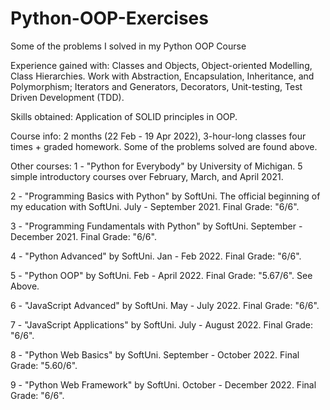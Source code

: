 # Python-OOP-Exercises
Some of the problems I solved in my Python OOP Course

Experience gained with: Classes and Objects, Object-oriented Modelling, Class Hierarchies. Work with Abstraction, Encapsulation, Inheritance, and Polymorphism; Iterators and Generators, Decorators, Unit-testing, Test Driven Development (TDD).

Skills obtained: Application of SOLID principles in OOP.

Course info: 2 months (22 Feb - 19 Apr 2022), 3-hour-long classes four times + graded homework. Some of the problems solved are found above.


Other courses: 1 - "Python for Everybody" by University of Michigan. 5 simple introductory courses over February, March, and April 2021.

2 - "Programming Basics with Python" by SoftUni. The official beginning of my education with SoftUni. July - September 2021. Final Grade: "6/6".

3 - "Programming Fundamentals with Python" by SoftUni. September - December 2021. Final Grade: "6/6".

4 - "Python Advanced" by SoftUni. Jan - Feb 2022. Final Grade: "6/6".

5 - "Python OOP" by SoftUni. Feb - April 2022. Final Grade: "5.67/6". See Above.

6 - "JavaScript Advanced" by SoftUni. May - July 2022. Final Grade: "6/6". 

7 - "JavaScript Applications" by SoftUni. July - August 2022. Final Grade: "6/6".

8 - "Python Web Basics" by SoftUni. September - October 2022. Final Grade: "5.60/6".

9 - "Python Web Framework" by SoftUni. October - December 2022. Final Grade: "6/6".
